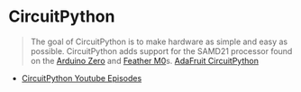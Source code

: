 # CircuitPython

> The goal of CircuitPython is to make hardware as simple and easy as possible. CircuitPython adds support for the SAMD21 processor found on the [Arduino Zero](https://www.adafruit.com/products/2843) and [Feather M0](https://www.adafruit.com/?q=feather%20m0&)s. [AdaFruit CircuitPython](https://blog.adafruit.com/2017/01/09/welcome-to-the-adafruit-circuitpython-beta/)

- [CircuitPython Youtube Episodes](https://www.youtube.com/playlist?list=PLjF7R1fz_OOXWHQhEVEI5Jqf18TQRr5H)

